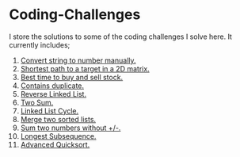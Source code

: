 # Coding-Challenges
I store the solutions to some of the coding challenges I solve here. It currently includes;
1) [Convert string to number manually.](https://github.com/Tripple-A/Coding-Challenges/blob/master/stringToInteger.js)
2) [Shortest path to a target in a 2D matrix.](https://github.com/Tripple-A/Coding-Challenges/blob/master/shortest_path.rb)
3) [Best time to buy and sell stock.](https://github.com/Tripple-A/Coding-Challenges/blob/master/best_time_to_buy_and_sell_stock.rb)
4) [Contains duplicate.](https://github.com/Tripple-A/Coding-Challenges/blob/master/contains_duplicate.rb)
5) [Reverse Linked List.](https://github.com/Tripple-A/Coding-Challenges/blob/master/reverse_linked_list.rb)
6) [Two Sum.](https://github.com/Tripple-A/Coding-Challenges/blob/master/two_sum.rb)
7) [Linked List Cycle.](https://github.com/Tripple-A/Coding-Challenges/blob/master/linked_list_cycle.rb)
8) [Merge two sorted lists.](https://github.com/Tripple-A/Coding-Challenges/blob/master/merge_two_sorted_lists.rb)
9) [Sum two numbers without +/-.](https://github.com/Tripple-A/Coding-Challenges/blob/master/sum_two_numbers.rb)
10) [Longest Subsequence.](https://github.com/Tripple-A/Coding-Challenges/blob/master/longest_subsequence.rb)
11) [Advanced Quicksort.](https://github.com/Tripple-A/Coding-Challenges/blob/master/advancedSort.js)

